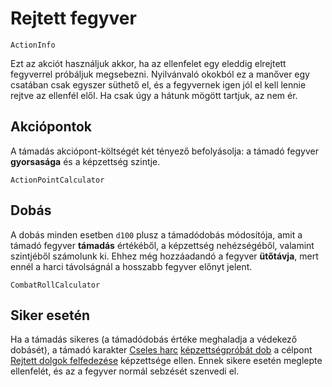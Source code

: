 # Rejtett fegyver

`ActionInfo`

Ezt az akciót használjuk akkor, ha az ellenfelet egy eleddig elrejtett fegyverrel próbáljuk megsebezni. Nyilvánvaló okokból ez a manőver egy csatában csak egyszer süthető el, és a fegyvernek igen jól el kell lennie rejtve az ellenfél elől. Ha csak úgy a hátunk mögött tartjuk, az nem ér.

## Akciópontok

A támadás akciópont-költségét két tényező befolyásolja: a támadó fegyver **gyorsasága** és a képzettség szintje.

`ActionPointCalculator`

## Dobás

A dobás minden esetben `d100` plusz a támadódobás módosítója, amit a támadó fegyver **támadás** értékéből, a képzettség nehézségéből, valamint szintjéből számolunk ki. Ehhez még hozzáadandó a fegyver **ütőtávja**, mert ennél a harci távolságnál a hosszabb fegyver előnyt jelent.

`CombatRollCalculator`

## Siker esetén

Ha a támadás sikeres (a támadódobás értéke meghaladja a védekező dobásét), a támadó karakter [Cseles harc](skill:trick_fighting) [képzettségpróbát dob](rule:skill_check) a célpont [Rejtett dolgok felfedezése](skill:spot_hidden) képzettsége ellen. Ennek sikere esetén meglepte ellenfelét, és az a fegyver normál sebzését szenvedi el. 
